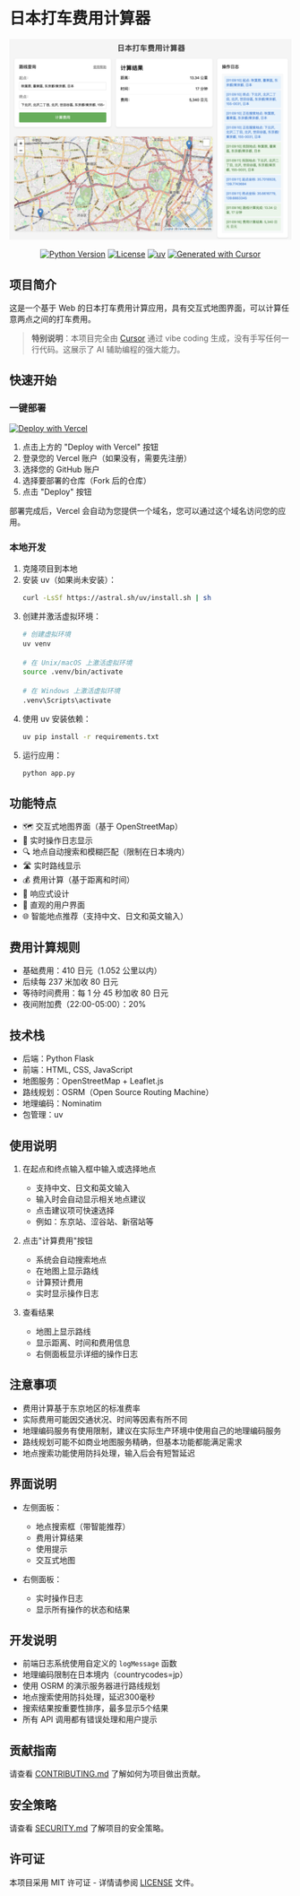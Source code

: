 # 日本打车费用计算器

<div align="center">

![应用界面截图](static/images/screenshot1.png)

[![Python Version](https://img.shields.io/badge/python-3.x-blue.svg)](https://www.python.org/downloads/)
[![License](https://img.shields.io/badge/license-MIT-green.svg)](LICENSE)
[![uv](https://img.shields.io/badge/package%20manager-uv-blue)](https://github.com/astral-sh/uv)
[![Generated with Cursor](https://img.shields.io/badge/generated%20with-Cursor-blue)](https://cursor.sh)

</div>

## 项目简介

这是一个基于 Web 的日本打车费用计算应用，具有交互式地图界面，可以计算任意两点之间的打车费用。

> **特别说明**：本项目完全由 [Cursor](https://cursor.sh) 通过 vibe coding 生成，没有手写任何一行代码。这展示了 AI 辅助编程的强大能力。

## 快速开始

### 一键部署

[![Deploy with Vercel](https://vercel.com/button)](https://vercel.com/new/clone)

1. 点击上方的 "Deploy with Vercel" 按钮
2. 登录您的 Vercel 账户（如果没有，需要先注册）
3. 选择您的 GitHub 账户
4. 选择要部署的仓库（Fork 后的仓库）
5. 点击 "Deploy" 按钮

部署完成后，Vercel 会自动为您提供一个域名，您可以通过这个域名访问您的应用。

### 本地开发

1. 克隆项目到本地
2. 安装 uv（如果尚未安装）：
   ```bash
   curl -LsSf https://astral.sh/uv/install.sh | sh
   ```
3. 创建并激活虚拟环境：
   ```bash
   # 创建虚拟环境
   uv venv
   
   # 在 Unix/macOS 上激活虚拟环境
   source .venv/bin/activate
   
   # 在 Windows 上激活虚拟环境
   .venv\Scripts\activate
   ```
4. 使用 uv 安装依赖：
   ```bash
   uv pip install -r requirements.txt
   ```
5. 运行应用：
   ```bash
   python app.py
   ```

## 功能特点

- 🗺️ 交互式地图界面（基于 OpenStreetMap）
- 📝 实时操作日志显示
- 🔍 地点自动搜索和模糊匹配（限制在日本境内）
- 🛣️ 实时路线显示
- 💰 费用计算（基于距离和时间）
- 📱 响应式设计
- 🎯 直观的用户界面
- 🌐 智能地点推荐（支持中文、日文和英文输入）

## 费用计算规则

- 基础费用：410 日元（1.052 公里以内）
- 后续每 237 米加收 80 日元
- 等待时间费用：每 1 分 45 秒加收 80 日元
- 夜间附加费（22:00-05:00）：20%

## 技术栈

- 后端：Python Flask
- 前端：HTML, CSS, JavaScript
- 地图服务：OpenStreetMap + Leaflet.js
- 路线规划：OSRM（Open Source Routing Machine）
- 地理编码：Nominatim
- 包管理：uv

## 使用说明

1. 在起点和终点输入框中输入或选择地点
   - 支持中文、日文和英文输入
   - 输入时会自动显示相关地点建议
   - 点击建议项可快速选择
   - 例如：东京站、涩谷站、新宿站等

2. 点击"计算费用"按钮
   - 系统会自动搜索地点
   - 在地图上显示路线
   - 计算预计费用
   - 实时显示操作日志

3. 查看结果
   - 地图上显示路线
   - 显示距离、时间和费用信息
   - 右侧面板显示详细的操作日志

## 注意事项

- 费用计算基于东京地区的标准费率
- 实际费用可能因交通状况、时间等因素有所不同
- 地理编码服务有使用限制，建议在实际生产环境中使用自己的地理编码服务
- 路线规划可能不如商业地图服务精确，但基本功能都能满足需求
- 地点搜索功能使用防抖处理，输入后会有短暂延迟

## 界面说明

- 左侧面板：
  - 地点搜索框（带智能推荐）
  - 费用计算结果
  - 使用提示
  - 交互式地图

- 右侧面板：
  - 实时操作日志
  - 显示所有操作的状态和结果

## 开发说明

- 前端日志系统使用自定义的 `logMessage` 函数
- 地理编码限制在日本境内（countrycodes=jp）
- 使用 OSRM 的演示服务器进行路线规划
- 地点搜索使用防抖处理，延迟300毫秒
- 搜索结果按重要性排序，最多显示5个结果
- 所有 API 调用都有错误处理和用户提示

## 贡献指南

请查看 [CONTRIBUTING.md](CONTRIBUTING.md) 了解如何为项目做出贡献。

## 安全策略

请查看 [SECURITY.md](SECURITY.md) 了解项目的安全策略。

## 许可证

本项目采用 MIT 许可证 - 详情请参阅 [LICENSE](LICENSE) 文件。 